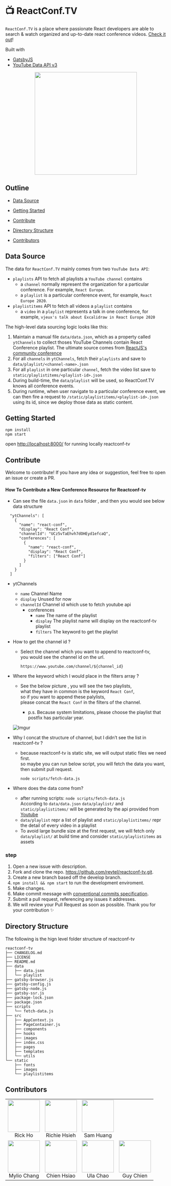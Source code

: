 # 📺 ReactConf.TV

`ReactConf.TV` is a place where passionate React developers are able to search & watch organized and up-to-date react conference videos. [Check it out](https://reactconf.tv)!

Built with
- [GatsbyJS](https://www.gatsbyjs.com/)
- [YouTube Data API v3](https://developers.google.com/youtube/v3)

<p align="center">
  <img width="320" src="https://static.revtel-api.com/common/a107f1d8328847709c300ba25d675d6f.png" />
</p>

## Outline

- [Data Source](#data-source)<br />

- [Getting Started](#getting-started)<br/>

- [Contribute](#contribute)<br/>

- [Directory Structure](#directory-structure)<br/>

- [Contributors](#contributors)<br/>

## Data Source

The data for `ReactConf.TV` mainly comes from two `YouTube Data API`:

* `playlists` API to fetch all playlists a `YouTube channel` contains
  * a `channel` normally represent the organization for a particular conference. For example, `React Europe`.
  * a `playlist` is a particular conference event, for example, `React Europe 2020`.
* `playlistitems` API to fetch all videos a `playlist` contains
  * a `video` in a `playlist` represents a talk in one conference, for example, `vjeux's talk about Excalidraw in React Europe 2020`

The high-level data sourcing logic looks like this:

1. Maintain a manual file `data/data.json`, which as a property called `ytChannels` to collect thoses YouTube Channels contain React Conference playlist. The ultimate source comes from [ReactJS's community conference](https://reactjs.org/community/conferences.html)
2. For all `channels` in `ytChannels`, fetch their `playlists` and save to `data/playlist/<channel-name>.json`
3. For all `playlist` in one particular `channel`, fetch the video list save to `static/playlistitems/<playlist-id>.json`
4. During build-time, the `data/playlist` will be used, so ReactConf.TV knows all conference events.
5. During runtime, when user navigate to a particular conference event, we can then fire a request to `/static/playlistitems/<playlist-id>.json` using its id, since we deploy those data as static content.

## Getting Started

```
npm install
npm start
```

open [http://localhost:8000/](http://localhost:8000/) for running locally reactconf-tv

## Contribute

Welcome to contribute!
If you have any idea or suggestion, feel free to open an issue or create a PR.

####  How To Contribute a New Conference Resource for Reactconf-tv

- Can see the file `data.json` in `data` folder , and then you would see below data structure

```
  "ytChannels": [
    {
      "name": "react-conf",
      "display": "React Conf",
      "channelId": "UCz5vTaEhvh7dOHEyd1efcaQ",
      "conferences": [
        {
          "name": "react-conf",
          "display": "React Conf",
          "filters": ["React Conf"]
        }
      ]
    }
  ]
```

- ytChannels
  - `name` Channel Name
  - `display` Unused for now
  - `channelId` Channel id which use to fetch youtube api
    - conferences
      - `name` The name of the playlist
      - `display` The playlist name will display on the reactconf-tv playlist
      - `filters` The keyword to get the playlist

- How to get the channel id ?
   - Select the channel which you want to append to reactconf-tv,<br/>
     you would see the channel id on the url.

     `https://www.youtube.com/channel/${channel_id}`

- Where the keyword which I would place in the filters array ?
   - See the below picture , you will see the two playlists,<br/>
     what they have in common is the keyword `React Conf`,<br/>
     so if you want to append these palylists,<br/>
     please concat the `React Conf` in the filters of the channel.<br/>

     - p.s. Because system limitations, please choose the playlist that postfix has particular year.

    ![Imgur](https://i.imgur.com/WevsAiU.png)

- Why I concat the structure of channel, but I didn’t see the list in reactconf-tv ?
   - because reactconf-tv is static site, we will output static files we need first.<br/>
     so maybe you can run below script, you will fetch the data you want,
     then submit pull request.

      `node scripts/fetch-data.js`

- Where does the data come from?
  - after running scripts: `node scripts/fetch-data.js`<br/> According to `data/data.json` `data/playlist/` and `static/playlistitems/` will be generated by the api provided from [Youtube](https://developers.google.com/youtube/v3/getting-started)
  - `data/playlist` repr a list of playlist and `static/playlistitems/` repr the detail of every video in a playlist
  - To avoid large bundle size at the first request, we will fetch only `data/playlist/` at build time and consider `static/playlistitems` as assets

### step
1. Open a new issue with description.
2. Fork and clone the repo. https://github.com/revtel/reactconf-tv.git.
3. Create a new branch based off the develop branch.
4. `npm install && npm start` to run the development enviroment.
5. Make changes.
6. Make commit message with [conventional commits specification](https://www.conventionalcommits.org/en/v1.0.0/).
7. Submit a pull request, referencing any issues it addresses.
8. We will review your Pull Request as soon as possible. Thank you for your contribution ✨

## Directory Structure

The following is the hign level folder structure of reactconf-tv

```
reactconf-tv
├── CHANGELOG.md
├── LICENSE
├── README.md
├── data
│   ├── data.json
│   └── playlist
├── gatsby-browser.js
├── gatsby-config.js
├── gatsby-node.js
├── gatsby-ssr.js
├── package-lock.json
├── package.json
├── scripts
│   └── fetch-data.js
├── src
│   ├── AppContext.js
│   ├── PageContainer.js
│   ├── components
│   ├── hooks
│   ├── images
│   ├── index.css
│   ├── pages
│   ├── templates
│   └── utils
└── static
    ├── fonts
    ├── images
    └── playlistitems
```


## Contributors

<table>
  <tbody>
    <tr>
       <td align="center">
        <a href="https://github.com/whitedogg13">
          <img src="https://www.revtel.tech/static/dc01f2dc8b180769fa4c0e5ea8ef8419/b7b73/Rick.png" width="100px" />
        </a>
        <br/>
        <div>Rick Ho</div>
      </td>
      <td align="center">
        <a href="https://github.com/whitedogg13">
          <img src="https://www.revtel.tech/static/27c58c6bb6f59c00bb890c4d2f9a823f/b7b73/Richie.png" width="100px" />
        </a>
        <br/>
        <div>Richie Hsieh</div>
      </td>
      <td align="center">
        <a href="https://github.com/whitedogg13">
          <img src="https://www.revtel.tech/static/803d205f3d3ae32b16ab8bbbaa5c11c8/b7b73/Sam.png" width="100px" />
        </a>
        <br/>
        <div>Sam Huang</div>
      </td>
    </tr>
    <tr>
       <td align="center">
        <a href="https://github.com/Mylio-chang">
          <img src="https://www.revtel.tech/static/8d3cbe17e6fc8aa9adb2f37129e71084/3b974/Mylio.png" width="100px" />
        </a>
        <br/>
        <div>Mylio Chang</div>
      </td>
      <td align="center">
        <a href="https://github.com/Mylio-chang">
          <img src="https://www.revtel.tech/static/8e76175095cbd317769b5335cf2de64c/b7b73/Chien.png" width="100px" />
        </a>
        <br/>
        <div>Chien Hsiao</div>
      </td>
      <td align="center">
        <a href="https://github.com/ulayab">
          <img src="https://www.revtel.tech/static/82e3edac286008386fed7b945d46b99c/b7b73/Ula.png" width="100px" />
        </a>
        <br/>
        <div>Ula Chao</div>
      </td>
      <td align="center">
        <a href="https://github.com/guychienll">
          <img src="https://www.revtel.tech/static/c0be7e3b863d6941f4946b68cd181ded/b7b73/Guy.png" width="100px" />
        </a>
        <br/>
        <div>Guy Chien</div>
      </td>
    </tr>
  </tbody>
</table>
